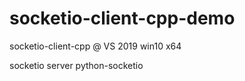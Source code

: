 # socketio-client-cpp-demo

socketio-client-cpp @ VS 2019  win10  x64 

socketio server python-socketio